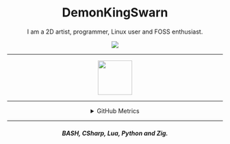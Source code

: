 <h1 align="center">
    DemonKingSwarn
</h1>
<p align="center">
    I am a 2D artist, programmer, Linux user and FOSS enthusiast.
</p>

<p align="center">
    <a href="https://discord.gg/JF85vTkDyC"><img src="https://invidget.switchblade.xyz/JF85vTkDyC"></a>
</p>

---

<div align="center">
<a href="https://discord.com/users/453522683745927178"><code><img src="https://discord.c99.nl/widget/theme-3/453522683745927178.png" height="80px"></code></a>
</div>

<hr>

<details align="center">
<summary>GitHub Metrics</summary>
<img src="https://metrics.lecoq.io/demonkingswarn?template=classic&followup=1&people=1&activity=1&achievements=1&lines=1&repositories=1&repositories=100&repositories.batch=100&repositories.forks=false&repositories.affiliations=owner&followup.sections=repositories&followup.indepth=false&people.limit=24&people.identicons=false&people.size=28&people.types=followers%2C%20following&people.shuffle=false&activity.limit=5&activity.load=300&activity.days=14&activity.visibility=all&activity.timestamps=false&activity.filter=all&achievements.threshold=C&achievements.secrets=true&achievements.display=detailed&achievements.limit=7&repositories.featured=iamchokerman%2Fani-sync&config.timezone=Europe%2FBerlin">
</details>


<hr>

<h4 align="center">
    <i>
        BASH, CSharp, Lua, Python and Zig.
    </i>
</h4>
